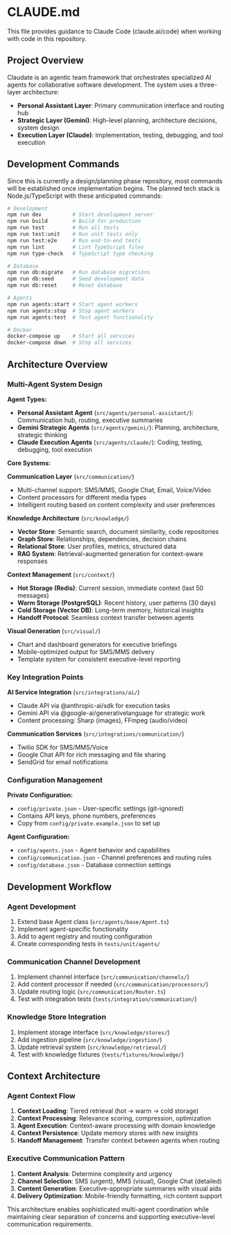 # CLAUDE.md

This file provides guidance to Claude Code (claude.ai/code) when working with code in this repository.

## Project Overview

Claudate is an agentic team framework that orchestrates specialized AI agents for collaborative software development. The system uses a three-layer architecture:

- **Personal Assistant Layer**: Primary communication interface and routing hub
- **Strategic Layer (Gemini)**: High-level planning, architecture decisions, system design
- **Execution Layer (Claude)**: Implementation, testing, debugging, and tool execution

## Development Commands

Since this is currently a design/planning phase repository, most commands will be established once implementation begins. The planned tech stack is Node.js/TypeScript with these anticipated commands:

```bash
# Development
npm run dev          # Start development server
npm run build        # Build for production
npm run test         # Run all tests
npm run test:unit    # Run unit tests only
npm run test:e2e     # Run end-to-end tests
npm run lint         # Lint TypeScript files
npm run type-check   # TypeScript type checking

# Database
npm run db:migrate   # Run database migrations
npm run db:seed      # Seed development data
npm run db:reset     # Reset database

# Agents
npm run agents:start # Start agent workers
npm run agents:stop  # Stop agent workers
npm run agents:test  # Test agent functionality

# Docker
docker-compose up    # Start all services
docker-compose down  # Stop all services
```

## Architecture Overview

### Multi-Agent System Design

**Agent Types:**
- **Personal Assistant Agent** (`src/agents/personal-assistant/`): Communication hub, routing, executive summaries
- **Gemini Strategic Agents** (`src/agents/gemini/`): Planning, architecture, strategic thinking
- **Claude Execution Agents** (`src/agents/claude/`): Coding, testing, debugging, tool execution

**Core Systems:**

**Communication Layer** (`src/communication/`)
- Multi-channel support: SMS/MMS, Google Chat, Email, Voice/Video
- Content processors for different media types
- Intelligent routing based on content complexity and user preferences

**Knowledge Architecture** (`src/knowledge/`)
- **Vector Store**: Semantic search, document similarity, code repositories
- **Graph Store**: Relationships, dependencies, decision chains
- **Relational Store**: User profiles, metrics, structured data
- **RAG System**: Retrieval-augmented generation for context-aware responses

**Context Management** (`src/context/`)
- **Hot Storage (Redis)**: Current session, immediate context (last 50 messages)
- **Warm Storage (PostgreSQL)**: Recent history, user patterns (30 days)
- **Cold Storage (Vector DB)**: Long-term memory, historical insights
- **Handoff Protocol**: Seamless context transfer between agents

**Visual Generation** (`src/visual/`)
- Chart and dashboard generators for executive briefings
- Mobile-optimized output for SMS/MMS delivery
- Template system for consistent executive-level reporting

### Key Integration Points

**AI Service Integration** (`src/integrations/ai/`)
- Claude API via @anthropic-ai/sdk for execution tasks
- Gemini API via @google-ai/generativelanguage for strategic work
- Content processing: Sharp (images), FFmpeg (audio/video)

**Communication Services** (`src/integrations/communication/`)
- Twilio SDK for SMS/MMS/Voice
- Google Chat API for rich messaging and file sharing
- SendGrid for email notifications

### Configuration Management

**Private Configuration:**
- `config/private.json` - User-specific settings (git-ignored)
- Contains API keys, phone numbers, preferences
- Copy from `config/private.example.json` to set up

**Agent Configuration:**
- `config/agents.json` - Agent behavior and capabilities
- `config/communication.json` - Channel preferences and routing rules
- `config/database.json` - Database connection settings

## Development Workflow

### Agent Development
1. Extend base Agent class (`src/agents/base/Agent.ts`)
2. Implement agent-specific functionality
3. Add to agent registry and routing configuration
4. Create corresponding tests in `tests/unit/agents/`

### Communication Channel Development
1. Implement channel interface (`src/communication/channels/`)
2. Add content processor if needed (`src/communication/processors/`)
3. Update routing logic (`src/communication/Router.ts`)
4. Test with integration tests (`tests/integration/communication/`)

### Knowledge Store Integration
1. Implement storage interface (`src/knowledge/stores/`)
2. Add ingestion pipeline (`src/knowledge/ingestion/`)
3. Update retrieval system (`src/knowledge/retrieval/`)
4. Test with knowledge fixtures (`tests/fixtures/knowledge/`)

## Context Architecture

### Agent Context Flow
1. **Context Loading**: Tiered retrieval (hot → warm → cold storage)
2. **Context Processing**: Relevance scoring, compression, optimization
3. **Agent Execution**: Context-aware processing with domain knowledge
4. **Context Persistence**: Update memory stores with new insights
5. **Handoff Management**: Transfer context between agents when routing

### Executive Communication Pattern
1. **Content Analysis**: Determine complexity and urgency
2. **Channel Selection**: SMS (urgent), MMS (visual), Google Chat (detailed)
3. **Content Generation**: Executive-appropriate summaries with visual aids
4. **Delivery Optimization**: Mobile-friendly formatting, rich content support

This architecture enables sophisticated multi-agent coordination while maintaining clear separation of concerns and supporting executive-level communication requirements.